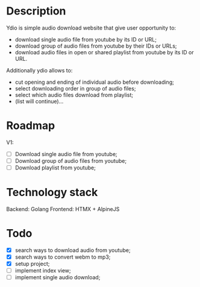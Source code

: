# Description
Ydio is simple audio download website that give user opportunity to:
- download single audio file from youtube by its ID or URL;
- download group of audio files from youtube by their IDs or URLs;
- download audio files in open or shared playlist from youtube by its ID or URL.

Additionally ydio allows to:
- cut opening and ending of individual audio before downloading;
- select downloading order in group of audio files;
- select which audio files download from playlist;
- (list will continue)...

# Roadmap
V1:
- [ ] Download single audio file from youtube;
- [ ] Download group of audio files from youtube;
- [ ] Download playlist from youtube;

# Technology stack
Backend: Golang
Frontend: HTMX + AlpineJS

# Todo
- [x] search ways to download audio from youtube;
- [x] search ways to convert webm to mp3;
- [x] setup project;
- [ ] implement index view;
- [ ] implement single audio download;
